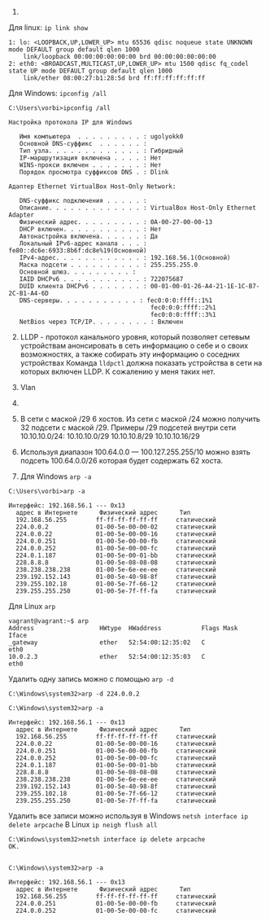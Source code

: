 1.
Для linux: ```ip link show```
```
1: lo: <LOOPBACK,UP,LOWER_UP> mtu 65536 qdisc noqueue state UNKNOWN mode DEFAULT group default qlen 1000
    link/loopback 00:00:00:00:00:00 brd 00:00:00:00:00:00
2: eth0: <BROADCAST,MULTICAST,UP,LOWER_UP> mtu 1500 qdisc fq_codel state UP mode DEFAULT group default qlen 1000
    link/ether 08:00:27:b1:28:5d brd ff:ff:ff:ff:ff:ff
```
Для Windows: ```ipconfig /all```
```
C:\Users\vorbi>ipconfig /all

Настройка протокола IP для Windows

   Имя компьютера  . . . . . . . . . : ugolyokk0
   Основной DNS-суффикс  . . . . . . :
   Тип узла. . . . . . . . . . . . . : Гибридный
   IP-маршрутизация включена . . . . : Нет
   WINS-прокси включен . . . . . . . : Нет
   Порядок просмотра суффиксов DNS . : Dlink

Адаптер Ethernet VirtualBox Host-Only Network:

   DNS-суффикс подключения . . . . . :
   Описание. . . . . . . . . . . . . : VirtualBox Host-Only Ethernet Adapter
   Физический адрес. . . . . . . . . : 0A-00-27-00-00-13
   DHCP включен. . . . . . . . . . . : Нет
   Автонастройка включена. . . . . . : Да
   Локальный IPv6-адрес канала . . . : fe80::dc6e:6933:8b6f:dc8e%19(Основной)
   IPv4-адрес. . . . . . . . . . . . : 192.168.56.1(Основной)
   Маска подсети . . . . . . . . . . : 255.255.255.0
   Основной шлюз. . . . . . . . . :
   IAID DHCPv6 . . . . . . . . . . . : 722075687
   DUID клиента DHCPv6 . . . . . . . : 00-01-00-01-26-A4-21-1E-1C-B7-2C-B1-A4-6D
   DNS-серверы. . . . . . . . . . . : fec0:0:0:ffff::1%1
                                       fec0:0:0:ffff::2%1
                                       fec0:0:0:ffff::3%1
   NetBios через TCP/IP. . . . . . . . : Включен
```

2. LLDP - протокол канального уровня, который позволяет сетевым устройствам анонсировать в сеть информацию о себе и о своих возможностях, а также собирать эту информацию о соседних устройствах
Команда ``` lldpctl ``` должна показать устройства в сети на которых включен LLDP. К сожалению у меня таких нет.

3. Vlan

4.

5. В сети с маской /29 6 хостов. Из сети с маской /24 можно получить 32 подсети с маской /29. 
Примеры /29 подсетей внутри сети 10.10.10.0/24:
    10.10.10.0/29
    10.10.10.8/29
    10.10.10.16/29

6. Используя диапазон 100.64.0.0 — 100.127.255.255/10 можно взять подсеть 100.64.0.0/26 которая будет содержать 62 хоста.


7. Для Windows ```arp -a```
```
C:\Users\vorbi>arp -a

Интерфейс: 192.168.56.1 --- 0x13
  адрес в Интернете      Физический адрес      Тип
  192.168.56.255        ff-ff-ff-ff-ff-ff     статический
  224.0.0.2             01-00-5e-00-00-02     статический
  224.0.0.22            01-00-5e-00-00-16     статический
  224.0.0.251           01-00-5e-00-00-fb     статический
  224.0.0.252           01-00-5e-00-00-fc     статический
  224.0.1.187           01-00-5e-00-01-bb     статический
  228.8.8.8             01-00-5e-08-08-08     статический
  238.238.238.238       01-00-5e-6e-ee-ee     статический
  239.192.152.143       01-00-5e-40-98-8f     статический
  239.255.102.18        01-00-5e-7f-66-12     статический
  239.255.255.250       01-00-5e-7f-ff-fa     статический
```
Для Linux ```arp```
```
vagrant@vagrant:~$ arp
Address                  HWtype  HWaddress           Flags Mask            Iface
_gateway                 ether   52:54:00:12:35:02   C                     eth0
10.0.2.3                 ether   52:54:00:12:35:03   C                     eth0
```
Удалить одну запись можно с помощью ```arp -d```
```
C:\Windows\system32>arp -d 224.0.0.2

C:\Windows\system32>arp -a

Интерфейс: 192.168.56.1 --- 0x13
  адрес в Интернете      Физический адрес      Тип
  192.168.56.255        ff-ff-ff-ff-ff-ff     статический
  224.0.0.22            01-00-5e-00-00-16     статический
  224.0.0.251           01-00-5e-00-00-fb     статический
  224.0.0.252           01-00-5e-00-00-fc     статический
  224.0.1.187           01-00-5e-00-01-bb     статический
  228.8.8.8             01-00-5e-08-08-08     статический
  238.238.238.238       01-00-5e-6e-ee-ee     статический
  239.192.152.143       01-00-5e-40-98-8f     статический
  239.255.102.18        01-00-5e-7f-66-12     статический
  239.255.255.250       01-00-5e-7f-ff-fa     статический
```
Удалить все записи можно используя в Windows ```netsh interface ip delete arpcache```
В Linux ```ip neigh flush all```
```
C:\Windows\system32>netsh interface ip delete arpcache
ОК.


C:\Windows\system32>arp -a

Интерфейс: 192.168.56.1 --- 0x13
  адрес в Интернете      Физический адрес      Тип
  192.168.56.255        ff-ff-ff-ff-ff-ff     статический
  224.0.0.251           01-00-5e-00-00-fb     статический
  224.0.0.252           01-00-5e-00-00-fc     статический

  ```
